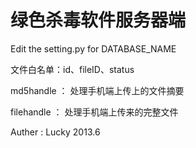 # 绿色杀毒软件服务器端

Edit the setting.py for DATABASE_NAME

文件白名单：id、fileID、status

md5handle ： 处理手机端上传上的文件摘要

filehandle ： 处理手机端上传来的完整文件



Auther : Lucky 2013.6
